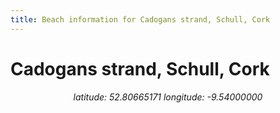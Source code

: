 ```yaml
---
title: Beach information for Cadogans strand, Schull, Cork
---
```

# Cadogans strand, Schull, Cork 

<div align="center"><i>latitude: 52.80665171 longitude: -9.54000000</i></div>